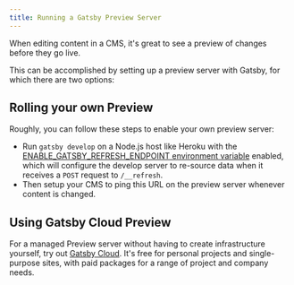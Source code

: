 ```yaml
---
title: Running a Gatsby Preview Server
---
```


When editing content in a CMS, it's great to see a preview of changes before they go live.

This can be accomplished by setting up a preview server with Gatsby, for which there are two options:

## Rolling your own Preview

Roughly, you can follow these steps to enable your own preview server:

- Run `gatsby develop` on a Node.js host like Heroku with the [ENABLE_GATSBY_REFRESH_ENDPOINT environment variable](/docs/environment-variables/#reserved-environment-variables) enabled, which will configure the develop server to re-source data when it receives a `POST` request to `/__refresh`.
- Then setup your CMS to ping this URL on the preview server whenever content is changed.

## Using Gatsby Cloud Preview

For a managed Preview server without having to create infrastructure yourself, try out [Gatsby Cloud](https://www.gatsbyjs.com/cloud). It's free for personal projects and single-purpose sites, with paid packages for a range of project and company needs.
